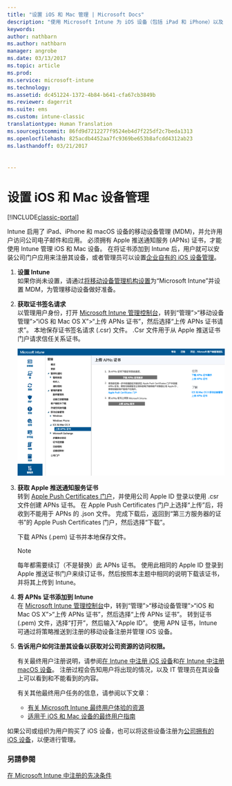 ```yaml
---
title: "设置 iOS 和 Mac 管理 | Microsoft Docs"
description: "使用 Microsoft Intune 为 iOS 设备（包括 iPad 和 iPhone）以及 Mac OS X 设备启用移动设备管理 (MDM)。"
keywords: 
author: nathbarn
ms.author: nathbarn
manager: angrobe
ms.date: 03/13/2017
ms.topic: article
ms.prod: 
ms.service: microsoft-intune
ms.technology: 
ms.assetid: dc451224-1372-4b84-b641-cfa67cb3849b
ms.reviewer: dagerrit
ms.suite: ems
ms.custom: intune-classic
translationtype: Human Translation
ms.sourcegitcommit: 86fd9d7212277f9524eb4d7f225df2c7beda1313
ms.openlocfilehash: 825acdb4452aa7fc9369be653b8afcdd4312ab23
ms.lasthandoff: 03/21/2017


---
```


# <a name="set-up-ios-and-mac-device-management"></a>设置 iOS 和 Mac 设备管理

[!INCLUDE[classic-portal](../includes/classic-portal.md)]

Intune 启用了 iPad、iPhone 和 macOS 设备的移动设备管理 (MDM)，并允许用户访问公司电子邮件和应用。 必须拥有 Apple 推送通知服务 (APNs) 证书，才能使用 Intune 管理 iOS 和 Mac 设备。 在将证书添加到 Intune 后，用户就可以安装公司门户应用来注册其设备，或者管理员可以设置[企业自有的 iOS 设备管理](enroll-corporate-owned-ios-devices-in-microsoft-intune.md)。

1.  **设置 Intune**<br>
    如果你尚未设置，请通过[将移动设备管理机构设置](prerequisites-for-enrollment.md#step-2-set-mdm-authority)为“Microsoft Intune”并设置 MDM，为管理移动设备做好准备。

2.  **获取证书签名请求**<br>
    以管理用户身份，打开 [Microsoft Intune 管理控制台](http://manage.microsoft.com)，转到“管理”&gt;“移动设备管理”&gt;“iOS 和 Mac OS X”&gt;“上传 APNs 证书”，然后选择“上传 APNs 证书请求”。 本地保存证书签名请求 (.csr) 文件。 .Csr 文件用于从 Apple 推送证书门户请求信任关系证书。

    ![上传 APNs 证书对话框](../media/Intune-iOS-enrollment-with-apns.png)

3.  **获取 Apple 推送通知服务证书**<br>
    转到 [Apple Push Certificates 门户](http://go.microsoft.com/fwlink/?LinkId=269844)，并使用公司 Apple ID 登录以使用 .csr 文件创建 APNs 证书。 在 Apple Push Certificates 门户上选择“上传”后，将收到不能用于 APNs 的 .json 文件。 完成下载后，返回到“第三方服务器的证书”的 Apple Push Certificates 门户，然后选择“下载”。

    下载 APNs (.pem) 证书并本地保存文件。

    > [!NOTE]
    > 每年都需要续订（不是替换）此 APNs 证书。 使用此相同的 Apple ID 登录到 Apple 推送证书门户来续订证书，然后按照本主题中相同的说明下载该证书，并将其上传到 Intune。

4.  **将 APNs 证书添加到 Intune**<br>
    在 [Microsoft Intune 管理控制台](http://manage.microsoft.com)中，转到“管理”&gt;“移动设备管理”&gt;“iOS 和 Mac OS X”&gt;“上传 APNs 证书”，然后选择“上传 APNs 证书”。 转到证书 (.pem) 文件，选择“打开”，然后输入“Apple ID”。 使用 APN 证书，Intune 可通过将策略推送到注册的移动设备注册并管理 iOS 设备。

5.  **告诉用户如何注册其设备以获取对公司资源的访问权限。**

    有关最终用户注册说明，请参阅[在 Intune 中注册 iOS 设备](https://docs.microsoft.com/intune-user-help/enroll-your-device-in-intune-ios)和[在 Intune 中注册 macOS 设备](https://docs.microsoft.com/intune-user-help/enroll-your-device-in-intune-macos)。 注册过程会告知用户将出现的情况，以及 IT 管理员在其设备上可以看到和不能看到的内容。

    有关其他最终用户任务的信息，请参阅以下文章：
    - [有关 Microsoft Intune 最终用户体验的资源](how-to-educate-your-end-users-about-microsoft-intune.md)
    - [适用于 iOS 和 Mac 设备的最终用户指南](https://docs.microsoft.com/intune-user-help/using-your-ios-or-macOS-device-with-intune)

如果公司或组织为用户购买了 iOS 设备，也可以将这些设备注册为[公司拥有的 iOS 设备](enroll-corporate-owned-ios-devices-in-microsoft-intune.md)，以便进行管理。

### <a name="see-also"></a>另請參閱
[在 Microsoft Intune 中注册的先决条件](prerequisites-for-enrollment.md)

